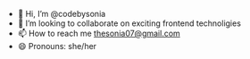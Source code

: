 - 👋 Hi, I’m @codebysonia
- 💞️ I’m looking to collaborate on exciting frontend technoligies
- 📫 How to reach me thesonia07@gmail.com
- 😄 Pronouns: she/her
